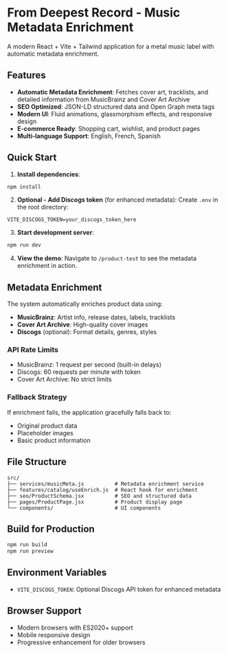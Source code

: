 # From Deepest Record - Music Metadata Enrichment

A modern React + Vite + Tailwind application for a metal music label with automatic metadata enrichment.

## Features

- **Automatic Metadata Enrichment**: Fetches cover art, tracklists, and detailed information from MusicBrainz and Cover Art Archive
- **SEO Optimized**: JSON-LD structured data and Open Graph meta tags
- **Modern UI**: Fluid animations, glassmorphism effects, and responsive design
- **E-commerce Ready**: Shopping cart, wishlist, and product pages
- **Multi-language Support**: English, French, Spanish

## Quick Start

1. **Install dependencies**:
```bash
npm install
```

2. **Optional - Add Discogs token** (for enhanced metadata):
Create `.env` in the root directory:
```
VITE_DISCOGS_TOKEN=your_discogs_token_here
```

3. **Start development server**:
```bash
npm run dev
```

4. **View the demo**:
Navigate to `/product-test` to see the metadata enrichment in action.

## Metadata Enrichment

The system automatically enriches product data using:

- **MusicBrainz**: Artist info, release dates, labels, tracklists
- **Cover Art Archive**: High-quality cover images
- **Discogs** (optional): Format details, genres, styles

### API Rate Limits

- MusicBrainz: 1 request per second (built-in delays)
- Discogs: 60 requests per minute with token
- Cover Art Archive: No strict limits

### Fallback Strategy

If enrichment fails, the application gracefully falls back to:
- Original product data
- Placeholder images
- Basic product information

## File Structure

```
src/
├── services/musicMeta.js          # Metadata enrichment service
├── features/catalog/useEnrich.js  # React hook for enrichment
├── seo/ProductSchema.jsx          # SEO and structured data
├── pages/ProductPage.jsx          # Product display page
└── components/                    # UI components
```

## Build for Production

```bash
npm run build
npm run preview
```

## Environment Variables

- `VITE_DISCOGS_TOKEN`: Optional Discogs API token for enhanced metadata

## Browser Support

- Modern browsers with ES2020+ support
- Mobile responsive design
- Progressive enhancement for older browsers